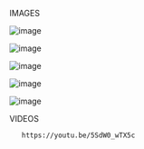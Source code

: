 IMAGES


![image](https://user-images.githubusercontent.com/94165479/143161821-bc40b931-3ef2-4d8d-a541-5a0d50a40b18.png)

![image](https://user-images.githubusercontent.com/94165479/143161975-0b8ff10b-cd12-44cf-b354-6e879c1b6dad.png)

![image](https://user-images.githubusercontent.com/94165479/143162045-b7d40ff9-2b88-49bf-82b2-8963003c3b6c.png)

![image](https://user-images.githubusercontent.com/94165479/143162132-c2a93c48-ffcd-4583-bc57-5f868aa1cffd.png)

![image](https://user-images.githubusercontent.com/94165479/143162229-84051f06-54ce-4d73-9319-eb044870be30.png)

VIDEOS

       https://youtu.be/5SdW0_wTX5c
